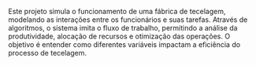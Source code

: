 Este projeto simula o funcionamento de uma fábrica de tecelagem, modelando as interações entre os funcionários e suas tarefas. Através de algoritmos, o sistema imita o fluxo de trabalho, permitindo a análise da produtividade, alocação de recursos e otimização das operações. O objetivo é entender como diferentes variáveis impactam a eficiência do processo de tecelagem.
